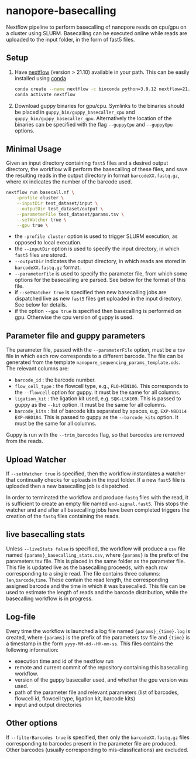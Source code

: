 # nanopore-basecalling
Nextflow pipeline to perform basecalling of nanopore reads on cpu/gpu on a cluster using SLURM.
Basecalling can be executed online while reads are uploaded to the input folder, in the form of fast5 files.

## Setup

1. Have [nextflow](https://www.nextflow.io/) (version > 21.10) available in your path. This can be easily installed using [conda](https://docs.conda.io/projects/conda/en/latest/user-guide/install/index.html)
    ```bash
    conda create --name nextflow -c bioconda python=3.9.12 nextflow=21.10
    conda activate nextflow
    ```
2. Download guppy binaries for gpu/cpu. Symlinks to the binaries should be placed in `guppy_bin/guppy_basecaller_cpu` and `guppy_bin/guppy_basecaller_gpu`. Alternatively the location of the binaries can be specified with the flag `--guppyCpu` and `--guppyGpu` options.

## Minimal Usage

Given an input directory containing `fast5` files and a desired output directory, the workflow will perform the basecalling of these files, and save the resulting reads in the output directory in format `barcodeXX.fastq.gz`, where `XX` indicates the number of the barcode used.

```bash
nextflow run basecall.nf \
    -profile cluster \
    --inputDir test_dataset/input \
    --outputDir test_dataset/output \
    --parameterFile test_dataset/params.tsv \
    --setWatcher true \
    --gpu true \
```

- the `-profile cluster` option is used to trigger SLURM execution, as opposed to local execution.
- the `--inputDir` option is used to specify the input directory, in which `fast5` files are stored.
- `--outputDir` indicates the output directory, in which reads are stored in `barcodeXX.fastq.gz` format.
- `--parameterFile` is used to specify the parameter file, from which some options for the basecalling are parsed. See below for the format of this file.
- if `--setWatcher true` is specified then new basecalling jobs are dispatched live as new `fast5` files get uploaded in the input directory. See below for details.
- if the option `--gpu true` is specified then basecalling is performed on gpu. Otherwise the cpu version of guppy is used.

## Parameter file and guppy parameters

The parameter file, passed with the `--parameterFile` option, must be a `tsv` file in which each row corresponds to a different barcode. The file can be generated from the template `nanopore_sequencing_params_template.ods`. The relevant columns are:

- `barcode_id` : the barcode number.
- `flow_cell_type` : the flowcell type, e.g., `FLO-MIN106`. This corresponds to the `--flowcell` option for guppy. It must be the same for all columns.
- `ligation_kit` : the ligation kit used, e.g. `SQK-LSK109`. This is passed to guppy as the `--kit` option. It must be the same for all columns.
- `barcode_kits` : list of barcode kits separated by spaces, e.g. `EXP-NBD114 EXP-NBD104`. This is passed to guppy as the `--barcode_kits` option. It must be the same for all columns.

Guppy is run with the `--trim_barcodes` flag, so that barcodes are removed from the reads.

## Upload Watcher

If `--setWatcher true` is specified, then the workflow instantiates a watcher that continually checks for uploads in the input folder. If a new `fast5` file is uploaded then a new basecalling job is dispatched.

In order to terminated the workflow and produce `fastq` files with the read, it is sufficient to create an empty file named `end-signal.fast5`. This stops the watcher and and after all basecalling jobs have been completed triggers the creation of the `fastq` files containing the reads.

## live basecalling stats

Unless `--liveStats false` is specified, the workflow will produce a `csv` file named `{params}_basecalling_stats.csv`, where `{params}` is the prefix of the parameters tsv file. This is placed in the same folder as the parameter file. This file is updated live as the basecalling proceeds, with each row corresponding to a single read. The file contains three columns: `len`,`barcode`,`time`. These contain the read length, the corresponding assigned barcode and the time in which it was basecalled.
This file can be used to estimate the length of reads and the barcode distribution, while the basecalling workflow is in progress.

## Log-file

Every time the workflow is launched a log file named `{params}_{time}.log` is created, where `{params}` is the prefix of the parameters tsv file and `{time}` is a timestamp in the form `yyyy-MM-dd--HH-mm-ss`. This files contains the following information: 

- execution time and id of the nextflow run
- remote and current commit of the repository containing this basecalling workflow.
- version of the guppy basecaller used, and whether the gpu version was used.
- path of the parameter file and relevant parameters (list of barcodes, flowcell id, flowcell type, ligation kit, barcode kits)
- input and output directories

## Other options

If `--filterBarcodes true` is specified, then only the `barcodeXX.fastq.gz` files corresponding to barcodes present in the parameter file are produced. Other barcodes (usually corresponding to mis-classfications) are excluded.